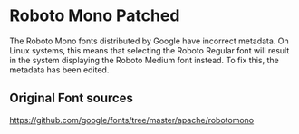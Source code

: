 # Roboto Mono Patched

The Roboto Mono fonts distributed by Google have incorrect metadata. On Linux systems, this means that selecting the Roboto Regular font will result in the system displaying the Roboto Medium font instead. 
To fix this, the metadata has been edited.

## Original Font sources
https://github.com/google/fonts/tree/master/apache/robotomono

